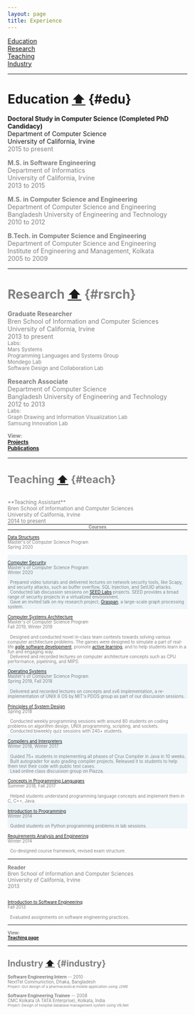 ```yaml
---
layout: page
title: Experience
---
```


<head>
<meta name="viewport" content="width=device-width, initial-scale=1">
<style>
* {
  box-sizing: border-box;
}

/*https://www.w3schools.com/howto/tryit.asp?filename=tryhow_css_two_columns */
/* Create two equal columns that floats next to each other */
.column {
  float: left;
  width: 50%;
  padding: 10px;
}

/* Clear floats after the columns */
.row:after {
  content: "";
  display: table;
  clear: both;
}
</style>
</head>

[Education](#edu)
<br>[Research](#rsrch) 
<br>[Teaching](#teach)
<br>[Industry](#industry)

_____________

# Education <a href="#top">⬆</a> {#edu}

**Doctoral Study in Computer Science (Completed PhD Candidacy)** 
<br>Department of Computer Science
<br>University of California, Irvine 
<br> <font color="gray">2015 to present

**M.S. in Software Engineering** 
<br>Department of Informatics
<br>University of California, Irvine 
<br> <font color="gray">2013 to 2015

**M.S. in Computer Science and Engineering** 
<br>Department of Computer Science and Engineering
<br>Bangladesh University of Engineering and Technology
<br> <font color="gray">2010 to 2012

**B.Tech. in Computer Science and Engineering** 
<br>Department of Computer Science and Engineering
<br>Institute of Engineering and Management, Kolkata
<br> <font color="gray">2005 to 2009


_____________


# Research <a href="#top">⬆</a> {#rsrch}

**Graduate Researcher** 
<br>Bren School of Information and
Computer Sciences<br>University of California, Irvine 
<br> <font color="gray">2013 to present
<br> <small>Labs: 
<br>Mars Systems 
<br>Programming Languages and Systems Group 
<br>Mondego Lab
<br>Software Design and Collaboration Lab</small>

**Research Associate**
<br>Department of Computer Science
<br>Bangladesh University of Engineering and Technology
<br> <font color="gray">2012 to 2013
<br> <small>Labs: 
<br>Graph Drawing and Information Visualization Lab 
<br>Samsung Innovation Lab</small>

<small>**View:**<br>
[**Projects**](../Projects/index.html)
<br>[**Publications**](../Publications/index.html)

_____________

# Teaching <a href="#top">⬆</a> {#teach}
<br>
**Teaching Assistant**
<br>Bren School of Information and Computer Sciences
<br>University of California, Irvine
<br> <font color="gray">2014 to present</font>

<style>
  hr.special{
    padding: 0px;
    margin: 0px;    
  }
</style>

<hr class="special">

<div class="row">
<center><small><b><font color="gray">Courses</font></b></small></center>
<hr class="special">
  <div class="column">
    <p><small><a href="https://aftabhussain.github.io/Teaching/index.html#cs261p">Data Structures</a> <br>Master's of Computer Science Program<br> Spring 2020</small></p>
  </div>
  <div class="column" >
  </div>
</div>

<div class="row" style="background-color:#EDF5F9;" >
  <div class="column" style="background-color:#EDF5F9;" >
    <p><small><a href="https://aftabhussain.github.io/Teaching/index.html#cs201p">Computer Security</a> <br>Master's of Computer Science Program<br> Winter 2020</small></p>
  </div>
  <div class="column" >
<small><i class="fa fa-lock" style="font-size:15px"></i>&nbsp; Prepared video tutorials and delivered lectures on network security tools, like Scapy, and security attacks, such as buffer overflow, SQL Injection, and SetUID attacks.</small>
<br><small><i class="fa fa-laptop" style="font-size:15px"></i>&nbsp; Conducted lab discussion sessions on <a href="https://seedsecuritylabs.org/">SEED Labs</a> projects. SEED provides a broad range of security projects in a virtualized environment.</small>
<br><small><i class="fa fa-file-powerpoint-o" style="font-size:15px"></i>&nbsp; Gave an invited talk on my research project, <a href="https://aftabhussain.github.io/project-graspan/index.html">Graspan</a>, a large-scale graph processing system.</small>
<br><small> </small>
  </div>
</div>

<div class="row" >
  <div class="column">
    <p><small><a href="https://aftabhussain.github.io/Teaching/index.html#cs250p">Computer Systems Architecture</a> <br>Master's of Computer Science Program<br> Fall 2019, Winter 2019</small></p>
  </div>
  <div class="column" >
<small><i class="fa fa-trophy" style="font-size:15px"></i>&nbsp; Designed and conducted novel in-class team contests towards solving various computer architecture problems. The games were designed to simulate a part of real-life <a href="https://en.wikipedia.org/wiki/Agile_software_development">agile software development</a>, promote <a href="https://en.wikipedia.org/wiki/Active_learning"> active learning</a>, and to help students learn in a fun and engaging way.</small>
<br><small><i class="fa fa-microchip" style="font-size:15px"></i>&nbsp; Delivered and recorded lectures on computer architecture concepts such as CPU performance, pipelining, and MIPS.</small>
  </div>
</div>
<div class="row" style="background-color:#EDF5F9;" >
  <div class="column" style="background-color:#EDF5F9;" >
    <p><small><a href="https://aftabhussain.github.io/Teaching/index.html#cs238p">Operating Systems</a> <br>Master's of Computer Science Program<br> Spring 2019, Fall 2018</small></p>
  </div>
  <div class="column" >
<small><i class="fa fa-video-camera" style="font-size:15px"></i>&nbsp; Delivered and recorded lectures on concepts and xv6 implementation, a re-implementation of UNIX 6 OS by MIT's PDOS group as part of our discussion sessions. </small>
  </div>
</div>

<div class="row">
  <div class="column" >
    <p><small><a href="https://aftabhussain.github.io/Teaching/index.html#ics53">Principles of System Design</a> <br> Spring 2018 </small></p>
  </div>
  <div class="column" >
<small><i class="fa fa-desktop" style="font-size:15px"></i>&nbsp; Conducted weekly programming sessions with around 80 students on coding problems on algorithm design, UNIX programming, scripting, and sockets.</small>
<br><small><i class="fa fa-pencil" style="font-size:15px"></i>&nbsp; Conducted biweekly quiz sessions with 240+ students.</small>
  </div>
</div>

<div class="row" style="background-color:#EDF5F9;" >
  <div class="column" style="background-color:#EDF5F9;" >
    <p><small><a href="https://aftabhussain.github.io/Teaching/index.html#cs142">Compilers and Interpreters </a> <br> Winter 2018, Winter 2017 </small></p>
  </div>
  <div class="column" >
<small><i class="fa fa-desktop" style="font-size:15px"></i>&nbsp; Guided 75+ students in implementing all phases of Crux Compiler  in Java in 10 weeks. </small>
<br><small><i class="fa fa-wrench" style="font-size:15px"></i>&nbsp; Built autograder for auto grading compiler projects. Released it to students to help them test their code with public test cases.</small>
<br><small><i class="fa fa-object-group" style="font-size:15px"></i>&nbsp; Lead online class discussion group on Piazza.</small>
  </div>
</div>

<div class="row" >
  <div class="column">
    <p><small><a href="https://aftabhussain.github.io/Teaching/index.html#cs141">Concepts in Programming Languages</a> <br> Summer 2018, Fall 2017 </small></p>
  </div>
  <div class="column" >
<small><i class="fa fa-language" style="font-size:18px"></i>&nbsp; Helped students understand programming language concepts and implement them in C, C++, Java.</small>
  </div>
</div>

<div class="row" style="background-color:#EDF5F9;">
  <div class="column" style="background-color:#EDF5F9;">
    <p><small><a href="https://aftabhussain.github.io/Teaching/index.html#ics31">Introduction to Programming</a> <br> Winter 2014 </small></p>
  </div>
  <div class="column" >
<small><i class="fa fa-desktop" style="font-size:15px"></i>&nbsp; Guided students on Python programming problems in lab sessions.</small>
  </div>
</div>

<div class="row">
  <div class="column" >
    <p><small><a href="https://aftabhussain.github.io/Teaching/index.html#inf113">Requirements Analysis and Engineering</a> <br> Winter 2014 </small></p>
  </div>
  <div class="column" >
<small><i class="fa fa-pencil-square-o" style="font-size:15px"></i>&nbsp; Co-designed course framework, revised exam structure.</small>
  </div>
</div>

<hr>

**Reader**
<br>Bren School of Information and Computer Sciences<br> University of California, Irvine
<br> <font color="gray">2013
<div class="row">
  <div class="column">
    <p><small><a href="https://aftabhussain.github.io/Teaching/index.html#inf43">Introduction to Software Engineering</a> <br> Fall 2013 </small></p>
  </div>
  <div class="column" >
<small><i class="fa fa-desktop" style="font-size:15px"></i>&nbsp; Evaluated assignments on software engineering practices.</small>
  </div>
</div>
<hr>

<small>**View:**<br>
[**Teaching page**](../Teaching/index.html)

_____________

# Industry <a href="#top">⬆</a> {#industry}

 **Software Engineering Intern** -- 2010<br>NextTel Communiction, Dhaka, Bangladesh
<br> <small>Project: GUI design of a pharmaceutical mobile application using J2ME</small>
											
 **Software Engineering Trainee** -- 2008<br>CMC Kolkata (A TATA Enterprise), Kolkata, India
<br><small> Project: Design of hospital database management system using VB.Net</small>




